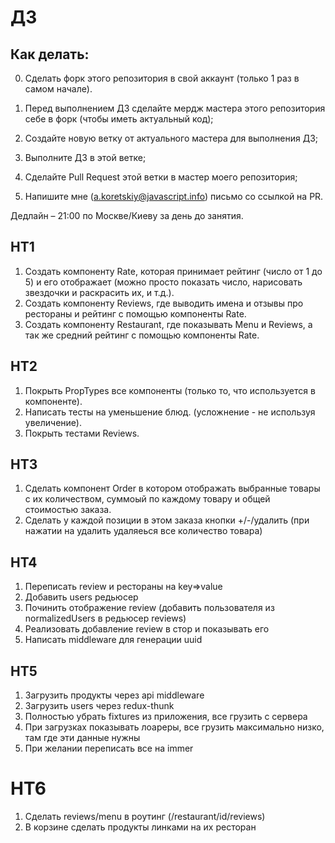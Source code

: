 # ДЗ

## Как делать:

0. Сделать форк этого репозитория в свой аккаунт (только 1 раз в самом начале).

1. Перед выполнением ДЗ сделайте мердж мастера этого репозитория себе в форк (чтобы иметь актуальный код);
2. Создайте новую ветку от актуального мастера для выполнения ДЗ;
3. Выполните ДЗ в этой ветке;
4. Сделайте Pull Request этой ветки в мастер моего репозитория;
5. Напишите мне (a.koretskiy@javascript.info) письмо со ссылкой на PR.

Дедлайн – 21:00 по Москве/Киеву за день до занятия.

## HT1

1. Создать компоненту Rate, которая принимает рейтинг (число от 1 до 5) и его отображает (можно просто показать число, нарисовать звездочки и раскрасить их, и т.д.).
2. Создать компоненту Reviews, где выводить имена и отзывы про рестораны и рейтинг с помощью компоненты Rate.
3. Создать компоненту Restaurant, где показывать Menu и Reviews, а так же средний рейтинг с помощью компоненты Rate.

## HT2

1. Покрыть PropTypes все компоненты (только то, что используется в компоненте).
2. Написать тесты на уменьшение блюд. (усложнение - не используя увеличение).
3. Покрыть тестами Reviews.

## HT3

1. Сделать компонент Order в котором отображать выбранные товары с их количеством, суммоый по каждому товару и общей стоимостью заказа.
2. Сделать у каждой позиции в этом заказа кнопки +/-/удалить (при нажатии на удалить удаляеься все количество товара)

## HT4

1. Переписать review и рестораны на key=>value
2. Добавить users редьюсер
3. Починить отображение review (добавить пользователя из normalizedUsers в редьюсер reviews)
4. Реализовать добавление review в стор и показывать его
5. Написать middleware для генерации uuid

## HT5

1. Загрузить продукты через api middleware
2. Загрузить users через redux-thunk
3. Полностью убрать fixtures из приложения, все грузить с сервера
4. При загрузках показывать лоареры, все грузить максимально низко, там где эти данные нужны
5. При желании переписать все на immer

# HT6

1. Сделать reviews/menu в роутинг (/restaurant/id/reviews)
2. В корзине сделать продукты линками на их ресторан
